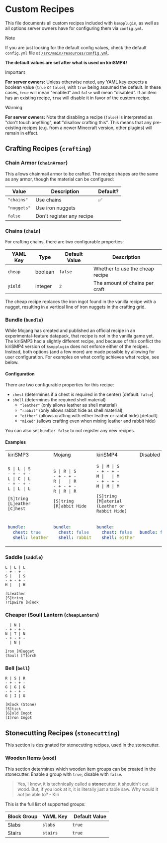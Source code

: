 # Custom Recipes

This file documents all custom recipes included with `ksmpplugin`, as well as
all options server owners have for configuring them via `config.yml`.

> [!NOTE]
> If you are just looking for the default config values, check the default
> `config.yml` file at
> [`/src/main/resources/config.yml`](/src/main/resources/config.yml).
> 
> **The default values are set after what is used on kiriSMP4!**

> [!IMPORTANT]
> **For server owners:** Unless otherwise noted, any YAML key expects a boolean
> value (`true` or `false`), with `true` being assumed the default. In these
> cases, `true` will mean "enabled" and `false` will mean "disabled". If an item
> has an existing recipe, `true` will disable it in favor of the custom recipe.

> [!WARNING]
> **For server owners:** Note that disabling a recipe (`false`) is interpreted
> as "don't touch anything", **not** "disallow crafting this". This means that
> any pre-existing recipes (e.g. from a newer Minecraft version, other plugins)
> will remain in effect.

## Crafting Recipes (`crafting`)

### Chain Armor (`chainArmor`)

This allows chainmail armor to be crafted. The recipe shapes are the same as
any armor, though the material can be configured:

Value       | Description      | Default?
----------- | ---------------- | --------
`"chains"`  | Use chains       | :white_check_mark:
`"nuggets"` | Use iron nuggets
`false`     | Don't register any recipe

### Chains (`chain`)

For crafting chains, there are two configurable properties:

YAML Key | Type    | Default Value | Description
-------- | ------- | ------------- | -----------
`cheap`  | boolean | `false`       | Whether to use the cheap recipe
`yield`  | integer | `2`           | The amount of chains per craft

The cheap recipe replaces the iron ingot found in the vanilla recipe with a
nugget, resulting in a vertical line of iron nuggets in the crafting grid.

### Bundle (`bundle`)

While Mojang has created and published an official recipe in an
experimental-feature datapack, that recipe is not in the vanilla game yet.
The kiriSMP3 had a slightly different recipe, and because of this conflict the
kiriSMP4 version of `ksmpplugin` does not enforce either of the recipes.
Instead, both options (and a few more) are made possible by allowing for user
configuration. For examples on what config achieves what recipe, see below.

#### Configuration

There are two configurable properties for this recipe:
- `chest` (determines if a chest is required in the center) [default: `false`]
- `shell` (determines the required shell material)
  - `"leather"` (only allows leather as shell material)
  - `"rabbit"` (only allows rabbit hide as shell material)
  - `"either"` (allows crafting with either leather or rabbit hide) [default]
  - `"mixed"` (allows crafting even when mixing leather and rabbit hide)

You can also set `bundle: false` to not register any new recipes.

#### Examples

<table>
  <tr> <!-- START ROW name -->
    <td>kiriSMP3</td>
    <td>Mojang</td>
    <td>kiriSMP4</td>
    <td>Disabled</td>
  </tr> <!-- END ROW name -->

  <tr> <!-- START ROW recipe -->
  <td>

  ```
  S | L | S
  - + - + -
  L | C | L
  - + - + -
  L | L | L

  [S]tring
  [L]eather
  [C]hest
  ```

  </td>
  <td>

  ```
  S | R | S
  - + - + -
  R |   | R
  - + - + -
  R | R | R

  [S]tring
  [R]abbit Hide
  
  ```

  </td>
  <td>

  ```
  S | M | S
  - + - + -
  M |   | M
  - + - + -
  M | M | M

  [S]tring
  [M]aterial (Leather or Rabbit Hide)

  ```

  </td>
  <td></td>
  </tr> <!-- END ROW recipe -->

  <tr> <!-- START ROW config -->
  <td>

  ```yaml
  bundle:
    chest: true
    shell: leather
  ```

  </td>
  <td>
  
  ```yaml
  bundle:
    chest: false
    shell: rabbit
  ```

  </td>
  <td>

  ```yaml
  bundle:
    chest: false
    shell: either
  ```

  </td>
  <td>

  ```yaml
  bundle: false
  ```

  </td>
  </tr> <!-- END ROW config -->
</table>

### Saddle (`saddle`)

```
L | L | L
- + - + -
S |   | S
- + - + -
H |   | H

[L]eather
[S]tring
Tripwire [H]ook
```

### Cheaper (Soul) Lantern (`cheapLantern`)

```
  | N |
- + - + -
N | T | N
- + - + -
  | N |

Iron [N]ugget
(Soul) [T]orch
```

### Bell (`bell`)

```
R | S | R
- + - + -
G | G | G
- + - + -
G | I | G

[R]ock (Stone)
[S]tick
[G]old Ingot
[I]ron Ingot
```

## Stonecutting Recipes (`stonecutting`)

This section is designated for stonecutting recipes, used in the stonecutter.

### Wooden Items (`wood`)

This section determines which wooden item groups can be created in the
stonecutter. Enable a group with `true`, disable with `false`.

> Yes, I know, it is technically called a **stone**cutter, it shouldn't cut
> wood. But, if you look at it, it is literally just a table saw. Why would it
> *not* be able to?
> \- Kiri

This is the full list of supported groups:

Block Group | YAML Key | Default Value
----------- | -------- | -------------
Slabs       | `slabs`  | `true`
Stairs      | `stairs` | `true`
